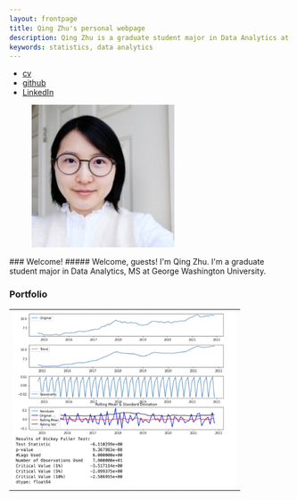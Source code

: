 ```yaml
---
layout: frontpage
title: Qing Zhu's personal webpage
description: Qing Zhu is a graduate student major in Data Analytics at George Washington University
keywords: statistics, data analytics
---
```


<div class="navbar">
  <div class="navbar-inner">
      <ul class="nav">
          <li><a href="{{ BASE_PATH }}/assets/qingzhu_cv.pdf">cv</a></li>
          <li><a href="https://github.com/QingZhu37">github</a></li>
          <li><a href="https://www.linkedin.com/in/qing-zhu-37b218212/">LinkedIn</a></li>
      </ul>
  </div>
</div>

<figure><img src="qingzhu_256x256.jpg" alt="logo" title="logo"/></figure>
### <a name="greetings"></a>Welcome!
##### Welcome, guests! I'm Qing Zhu. I'm a graduate student major in Data Analytics, MS at George Washington University.


### <a name="Portfolio"></a>Portfolio

<table class="wide">
<tr>
  <td class="left">
    <a href="pages/presentations.html">
        <img src="pages/logo_EMSE6574.png" alt="logo_EMSE6574" title="logo_EMSE6574" width="400"/>
    </a>
  </td>
</tr>
</table>

